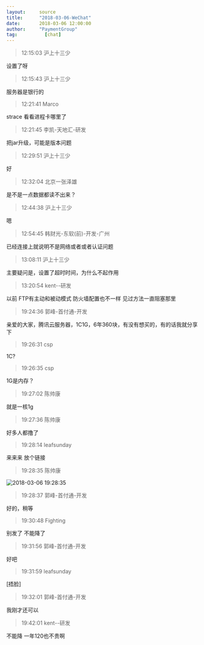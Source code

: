```yaml
---
layout:     source 
title:      "2018-03-06-WeChat"
date:       2018-03-06 12:00:00
author:     "PaymentGroup"
tag:		  [chat]
---
```

> 12:15:03  沪上十三少  
   
设置了呀  
   
> 12:15:43  沪上十三少  
   
服务器是银行的  
   
> 12:21:41  Marco  
   
strace 看看进程卡哪里了  
   
> 12:21:45  李凯-天地汇-研发  
   
把jar升级，可能是版本问题  
   
> 12:29:51  沪上十三少  
   
好  
   
> 12:32:04  北京一张泽雄  
   
是不是一点数据都读不出来？  
   
> 12:44:38  沪上十三少  
   
嗯  
   
> 12:54:45  韩财光-东软(前)-开发-广州  
   
已经连接上就说明不是网络或者或者认证问题  
   
> 13:08:11  沪上十三少  
   
主要疑问是，设置了超时时间，为什么不起作用  
   
> 13:20:54  kent--研发  
   
以前 FTP有主动和被动模式 防火墙配置也不一样  见过方法一直阻塞那里  
   
> 19:24:36  郭峰-首付通-开发  
   
亲爱的大家，腾讯云服务器，1C1G，6年360块，有没有想买的，有的话我就分享下  
   
> 19:26:31  csp  
   
1C?  
   
> 19:26:35  csp  
   
1G是内存？  
   
> 19:27:02  陈帅康  
   
就是一核1g  
   
> 19:27:36  陈帅康  
   
好多人都撸了  
   
> 19:28:14  leafsunday  
   
来来来 放个链接  
   
> 19:28:35  陈帅康  
   
![2018-03-06 19:28:35](http://static.cocolian.org/img/20180306_192835.png) 
   
> 19:28:37  郭峰-首付通-开发  
   
好的，稍等  
   
> 19:30:48  Fighting  
   
别发了 不能降了  
   
> 19:31:56  郭峰-首付通-开发  
   
好吧  
   
> 19:31:59  leafsunday  
   
[捂脸]  
   
> 19:32:01  郭峰-首付通-开发  
   
我刚才还可以  
   
> 19:42:01  kent--研发  
   
不能降 一年120也不贵啊  
   
